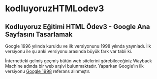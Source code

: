 # kodluyoruzHTMLodev3

## Kodluyoruz Eğitimi HTML Ödev3 - Google Ana Sayfasını Tasarlamak

Google 1996 yılında kuruldu ve ilk versiyonunu 1998 yılında yayınladı. İlk versiyonu ile şu anki versiyonu arasında büyük fark var tabii ki. 

İnternetteki gelmiş geçmiş bütün web sitelerini görebileceğiniz Wayback Machine adında bir web arşivi bulunmaktadır.
Yaparkan Google'ın ilk versiyonu [Google 1998](https://web.archive.org/web/19981202230410if_/http://www.google.com/) referans alınmıştır. 
